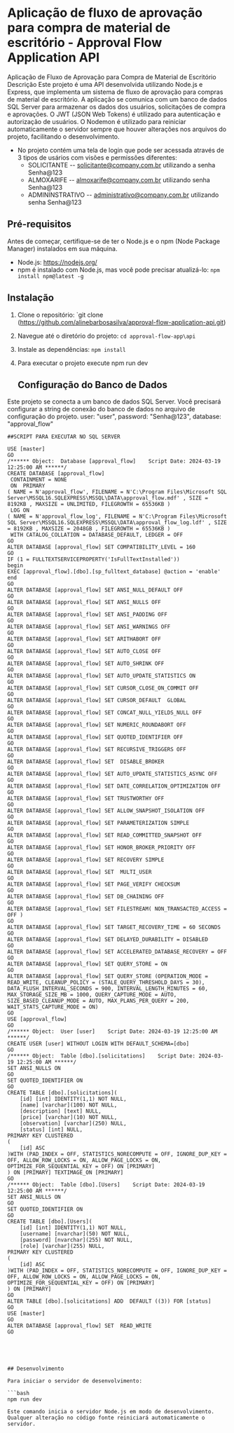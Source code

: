# Aplicação de fluxo de aprovação para compra de material de escritório - Approval Flow Application API

Aplicação de Fluxo de Aprovação para Compra de Material de Escritório
Descrição
Este projeto é uma API desenvolvida utilizando Node.js e Express, que implementa um sistema de fluxo de aprovação para compras de material de escritório. A aplicação se comunica com um banco de dados SQL Server para armazenar os dados dos usuários, solicitações de compra e aprovações. O JWT (JSON Web Tokens) é utilizado para autenticação e autorização de usuários. O Nodemon é utilizado para reiniciar automaticamente o servidor sempre que houver alterações nos arquivos do projeto, facilitando o desenvolvimento.

- No projeto contém uma tela de login que pode ser acessada através de 3 tipos de usários com visões e permissões diferentes:
  - SOLICITANTE -- solicitante@company.com.br utilizando a senha Senha@123
  - ALMOXARIFE --  almoxarife@company.com.br  utilizando senha Senha@123
  - ADMININSTRATIVO -- administrativo@company.com.br  utilizando senha Senha@123


## Pré-requisitos

Antes de começar, certifique-se de ter o Node.js e o npm (Node Package Manager) instalados em sua máquina.

- Node.js: https://nodejs.org/
- npm é instalado com Node.js, mas você pode precisar atualizá-lo: `npm install npm@latest -g`

## Instalação

1. Clone o repositório: `git clone (https://github.com/alinebarbosasilva/approval-flow-application-api.git)
2. Navegue até o diretório do projeto: `cd approval-flow-app\api`
3. Instale as dependências: `npm install`
4. Para executar o projeto execute npm run dev




   ## Configuração do Banco de Dados

Este projeto se conecta a um banco de dados SQL Server. Você precisará configurar a string de conexão do banco de dados no arquivo de configuração do projeto.
 user: "user",
    password: "Senha@123",
    database: "approval_flow"


    ##SCRIPT PARA EXECUTAR NO SQL SERVER
````
USE [master]
GO
/****** Object:  Database [approval_flow]    Script Date: 2024-03-19 12:25:00 AM ******/
CREATE DATABASE [approval_flow]
 CONTAINMENT = NONE
 ON  PRIMARY 
( NAME = N'approval_flow', FILENAME = N'C:\Program Files\Microsoft SQL Server\MSSQL16.SQLEXPRESS\MSSQL\DATA\approval_flow.mdf' , SIZE = 8192KB , MAXSIZE = UNLIMITED, FILEGROWTH = 65536KB )
 LOG ON 
( NAME = N'approval_flow_log', FILENAME = N'C:\Program Files\Microsoft SQL Server\MSSQL16.SQLEXPRESS\MSSQL\DATA\approval_flow_log.ldf' , SIZE = 8192KB , MAXSIZE = 2048GB , FILEGROWTH = 65536KB )
 WITH CATALOG_COLLATION = DATABASE_DEFAULT, LEDGER = OFF
GO
ALTER DATABASE [approval_flow] SET COMPATIBILITY_LEVEL = 160
GO
IF (1 = FULLTEXTSERVICEPROPERTY('IsFullTextInstalled'))
begin
EXEC [approval_flow].[dbo].[sp_fulltext_database] @action = 'enable'
end
GO
ALTER DATABASE [approval_flow] SET ANSI_NULL_DEFAULT OFF 
GO
ALTER DATABASE [approval_flow] SET ANSI_NULLS OFF 
GO
ALTER DATABASE [approval_flow] SET ANSI_PADDING OFF 
GO
ALTER DATABASE [approval_flow] SET ANSI_WARNINGS OFF 
GO
ALTER DATABASE [approval_flow] SET ARITHABORT OFF 
GO
ALTER DATABASE [approval_flow] SET AUTO_CLOSE OFF 
GO
ALTER DATABASE [approval_flow] SET AUTO_SHRINK OFF 
GO
ALTER DATABASE [approval_flow] SET AUTO_UPDATE_STATISTICS ON 
GO
ALTER DATABASE [approval_flow] SET CURSOR_CLOSE_ON_COMMIT OFF 
GO
ALTER DATABASE [approval_flow] SET CURSOR_DEFAULT  GLOBAL 
GO
ALTER DATABASE [approval_flow] SET CONCAT_NULL_YIELDS_NULL OFF 
GO
ALTER DATABASE [approval_flow] SET NUMERIC_ROUNDABORT OFF 
GO
ALTER DATABASE [approval_flow] SET QUOTED_IDENTIFIER OFF 
GO
ALTER DATABASE [approval_flow] SET RECURSIVE_TRIGGERS OFF 
GO
ALTER DATABASE [approval_flow] SET  DISABLE_BROKER 
GO
ALTER DATABASE [approval_flow] SET AUTO_UPDATE_STATISTICS_ASYNC OFF 
GO
ALTER DATABASE [approval_flow] SET DATE_CORRELATION_OPTIMIZATION OFF 
GO
ALTER DATABASE [approval_flow] SET TRUSTWORTHY OFF 
GO
ALTER DATABASE [approval_flow] SET ALLOW_SNAPSHOT_ISOLATION OFF 
GO
ALTER DATABASE [approval_flow] SET PARAMETERIZATION SIMPLE 
GO
ALTER DATABASE [approval_flow] SET READ_COMMITTED_SNAPSHOT OFF 
GO
ALTER DATABASE [approval_flow] SET HONOR_BROKER_PRIORITY OFF 
GO
ALTER DATABASE [approval_flow] SET RECOVERY SIMPLE 
GO
ALTER DATABASE [approval_flow] SET  MULTI_USER 
GO
ALTER DATABASE [approval_flow] SET PAGE_VERIFY CHECKSUM  
GO
ALTER DATABASE [approval_flow] SET DB_CHAINING OFF 
GO
ALTER DATABASE [approval_flow] SET FILESTREAM( NON_TRANSACTED_ACCESS = OFF ) 
GO
ALTER DATABASE [approval_flow] SET TARGET_RECOVERY_TIME = 60 SECONDS 
GO
ALTER DATABASE [approval_flow] SET DELAYED_DURABILITY = DISABLED 
GO
ALTER DATABASE [approval_flow] SET ACCELERATED_DATABASE_RECOVERY = OFF  
GO
ALTER DATABASE [approval_flow] SET QUERY_STORE = ON
GO
ALTER DATABASE [approval_flow] SET QUERY_STORE (OPERATION_MODE = READ_WRITE, CLEANUP_POLICY = (STALE_QUERY_THRESHOLD_DAYS = 30), DATA_FLUSH_INTERVAL_SECONDS = 900, INTERVAL_LENGTH_MINUTES = 60, MAX_STORAGE_SIZE_MB = 1000, QUERY_CAPTURE_MODE = AUTO, SIZE_BASED_CLEANUP_MODE = AUTO, MAX_PLANS_PER_QUERY = 200, WAIT_STATS_CAPTURE_MODE = ON)
GO
USE [approval_flow]
GO
/****** Object:  User [user]    Script Date: 2024-03-19 12:25:00 AM ******/
CREATE USER [user] WITHOUT LOGIN WITH DEFAULT_SCHEMA=[dbo]
GO
/****** Object:  Table [dbo].[solicitations]    Script Date: 2024-03-19 12:25:00 AM ******/
SET ANSI_NULLS ON
GO
SET QUOTED_IDENTIFIER ON
GO
CREATE TABLE [dbo].[solicitations](
	[id] [int] IDENTITY(1,1) NOT NULL,
	[name] [varchar](100) NOT NULL,
	[description] [text] NULL,
	[price] [varchar](10) NOT NULL,
	[observation] [varchar](250) NULL,
	[status] [int] NULL,
PRIMARY KEY CLUSTERED 
(
	[id] ASC
)WITH (PAD_INDEX = OFF, STATISTICS_NORECOMPUTE = OFF, IGNORE_DUP_KEY = OFF, ALLOW_ROW_LOCKS = ON, ALLOW_PAGE_LOCKS = ON, OPTIMIZE_FOR_SEQUENTIAL_KEY = OFF) ON [PRIMARY]
) ON [PRIMARY] TEXTIMAGE_ON [PRIMARY]
GO
/****** Object:  Table [dbo].[Users]    Script Date: 2024-03-19 12:25:00 AM ******/
SET ANSI_NULLS ON
GO
SET QUOTED_IDENTIFIER ON
GO
CREATE TABLE [dbo].[Users](
	[id] [int] IDENTITY(1,1) NOT NULL,
	[username] [nvarchar](50) NOT NULL,
	[password] [nvarchar](255) NOT NULL,
	[role] [varchar](255) NULL,
PRIMARY KEY CLUSTERED 
(
	[id] ASC
)WITH (PAD_INDEX = OFF, STATISTICS_NORECOMPUTE = OFF, IGNORE_DUP_KEY = OFF, ALLOW_ROW_LOCKS = ON, ALLOW_PAGE_LOCKS = ON, OPTIMIZE_FOR_SEQUENTIAL_KEY = OFF) ON [PRIMARY]
) ON [PRIMARY]
GO
ALTER TABLE [dbo].[solicitations] ADD  DEFAULT ((3)) FOR [status]
GO
USE [master]
GO
ALTER DATABASE [approval_flow] SET  READ_WRITE 
GO





## Desenvolvimento

Para iniciar o servidor de desenvolvimento:

```bash
npm run dev

Este comando inicia o servidor Node.js em modo de desenvolvimento. Qualquer alteração no código fonte reiniciará automaticamente o servidor.


